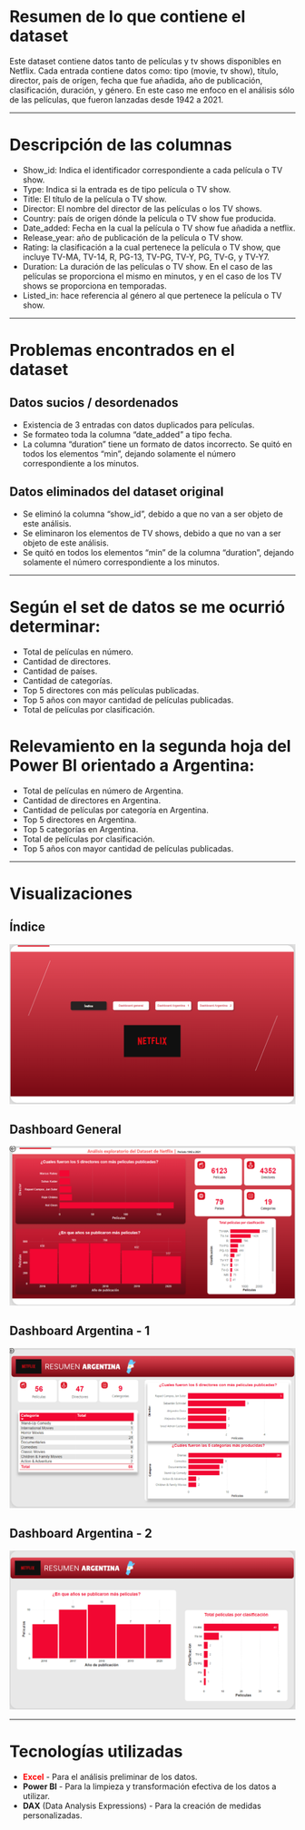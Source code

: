 # Resumen de lo que contiene el dataset

Este dataset contiene datos tanto de películas y tv shows disponibles en Netflix.  Cada entrada contiene datos como: tipo (movie, tv show), título, director, país de orígen, fecha que fue añadida, año de publicación, clasificación, duración, y género.
En este caso me enfoco en el análisis sólo de las películas,  que fueron lanzadas desde 1942 a 2021.

---

# Descripción de las columnas

- Show_id: Indica el identificador correspondiente a cada película o TV show.
- Type: Indica si la entrada es de tipo película o TV show.
- Title: El título de la película o TV show.
- Director: El nombre del director de las películas o los TV shows.
- Country: país de origen dónde la película o TV show fue producida.
- Date_added: Fecha en la cual la película o TV show fue añadida a netflix.
- Release_year: año de publicación de la película o TV show. 
- Rating: la clasificación a la cual pertenece la película o TV show, que incluye  TV-MA, TV-14, R, PG-13, TV-PG, TV-Y, PG, TV-G, y TV-Y7.
- Duration: La duración de las películas o TV show. En el caso de las películas se proporciona el mismo en minutos,  y en el caso de los TV shows se proporciona en temporadas.
- Listed_in: hace referencia al género al que pertenece la película o TV show.

---

# Problemas encontrados en el dataset

## Datos sucios / desordenados
- Existencia de 3 entradas con datos duplicados para películas.
- Se formateo toda la columna “date_added” a tipo fecha.
- La columna “duration” tiene un formato de datos incorrecto. Se quitó en todos los elementos “min”, dejando solamente el número correspondiente a los minutos.
## Datos eliminados del dataset original
- Se eliminó la columna “show_id”, debido a que no van a ser objeto de este análisis. 
- Se eliminaron los elementos de TV shows, debido a que no van a ser objeto de este análisis.
- Se quitó en todos los elementos “min” de la columna “duration”, dejando solamente el número correspondiente a los minutos.

--- 

# Según el set de datos se me ocurrió determinar:
- Total de películas en número.
- Cantidad de directores.
- Cantidad de países.
- Cantidad de categorías.
- Top 5 directores con más películas publicadas.
- Top 5 años con mayor cantidad de películas publicadas.
- Total de películas por clasificación.

# Relevamiento en la segunda hoja del Power BI orientado a Argentina:
- Total de películas en número de Argentina.
- Cantidad de directores en Argentina.
- Cantidad de películas por categoría en Argentina.
- Top 5 directores en Argentina.
- Top 5 categorías en Argentina.
- Total de películas por clasificación.
- Top 5 años con mayor cantidad de películas publicadas.

---

# Visualizaciones

## Índice

![alt text](/images/image.png)

## Dashboard General

![alt text](/images/image-1.png)

## Dashboard Argentina - 1

![alt text](/images/image-2.png)

## Dashboard Argentina - 2

![alt text](/images/image-3.png)

---

# Tecnologías utilizadas
- <span style="color:red"> **Excel** </span> - Para el análisis preliminar de los datos. 
- **Power BI** - Para la limpieza y transformación efectiva de los datos a utilizar.
- **DAX** (Data Analysis Expressions) - Para la creación de medidas personalizadas.